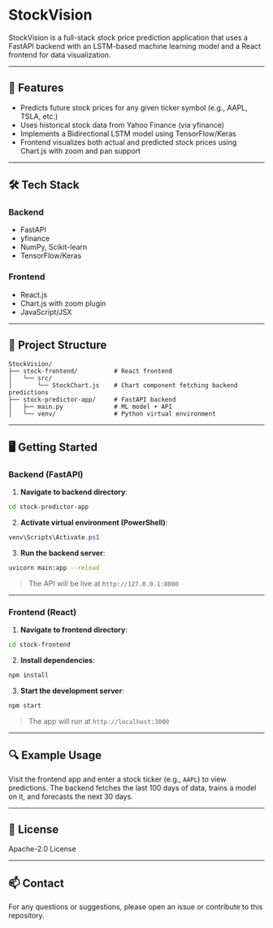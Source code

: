 
# StockVision

StockVision is a full-stack stock price prediction application that uses a FastAPI backend with an LSTM-based machine learning model and a React frontend for data visualization.

---

## 🚀 Features

- Predicts future stock prices for any given ticker symbol (e.g., AAPL, TSLA, etc.)
- Uses historical stock data from Yahoo Finance (via yfinance)
- Implements a Bidirectional LSTM model using TensorFlow/Keras
- Frontend visualizes both actual and predicted stock prices using Chart.js with zoom and pan support

---

## 🛠️ Tech Stack

### Backend
- FastAPI
- yfinance
- NumPy, Scikit-learn
- TensorFlow/Keras

### Frontend
- React.js
- Chart.js with zoom plugin
- JavaScript/JSX

---

## 🧪 Project Structure

```
StockVision/
├── stock-frontend/          # React frontend
│   └── src/
│       └── StockChart.js    # Chart component fetching backend predictions
├── stock-predictor-app/     # FastAPI backend
│   ├── main.py              # ML model + API
│   └── venv/                # Python virtual environment
```

---

## 🖥️ Getting Started

### Backend (FastAPI)

1. **Navigate to backend directory**:
```bash
cd stock-predictor-app
```

2. **Activate virtual environment (PowerShell)**:
```powershell
venv\Scripts\Activate.ps1
```

3. **Run the backend server**:
```bash
uvicorn main:app --reload
```

> The API will be live at `http://127.0.0.1:8000`

---

### Frontend (React)

1. **Navigate to frontend directory**:
```bash
cd stock-frontend
```

2. **Install dependencies**:
```bash
npm install
```

3. **Start the development server**:
```bash
npm start
```

> The app will run at `http://localhost:3000`

---

## 🔍 Example Usage

Visit the frontend app and enter a stock ticker (e.g., `AAPL`) to view predictions. The backend fetches the last 100 days of data, trains a model on it, and forecasts the next 30 days.

---

## 📄 License

Apache-2.0 License

---

## 📫 Contact

For any questions or suggestions, please open an issue or contribute to this repository.

